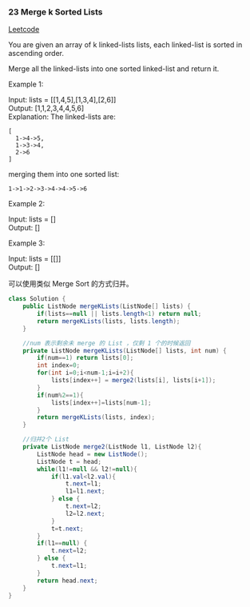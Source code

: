 ### 23 Merge k Sorted Lists

[Leetcode](https://leetcode.com/problems/merge-k-sorted-lists/)

You are given an array of k linked-lists lists, each linked-list is sorted in ascending order.

Merge all the linked-lists into one sorted linked-list and return it.

 

Example 1:

Input: lists = [[1,4,5],[1,3,4],[2,6]]  
Output: [1,1,2,3,4,4,5,6]  
Explanation: The linked-lists are:  
```
[
  1->4->5,
  1->3->4,
  2->6
]
```
merging them into one sorted list:
```
1->1->2->3->4->4->5->6
```

Example 2:

Input: lists = []  
Output: []

Example 3:

Input: lists = [[]]  
Output: []

可以使用类似 Merge Sort 的方式归并。

```java
class Solution {
    public ListNode mergeKLists(ListNode[] lists) {
        if(lists==null || lists.length<1) return null;
        return mergeKLists(lists, lists.length);
    }

    //num 表示剩余未 merge 的 List ，仅剩 1 个的时候返回
    private ListNode mergeKLists(ListNode[] lists, int num) {
        if(num==1) return lists[0];
        int index=0;
        for(int i=0;i<num-1;i=i+2){
            lists[index++] = merge2(lists[i], lists[i+1]);
        }
        if(num%2==1){
            lists[index++]=lists[num-1];
        }
        return mergeKLists(lists, index);
    }

    //归并2个 List
    private ListNode merge2(ListNode l1, ListNode l2){
        ListNode head = new ListNode();
        ListNode t = head;
        while(l1!=null && l2!=null){
            if(l1.val<l2.val){
                t.next=l1;
                l1=l1.next;
            } else {
                t.next=l2;
                l2=l2.next;
            }
            t=t.next;
        }
        if(l1==null) {
            t.next=l2;
        } else {
            t.next=l1;
        }
        return head.next;
    }
}
```
